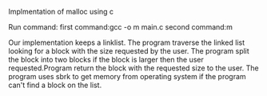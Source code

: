 Implmentation of malloc using c

Run command: first command:gcc -o m main.c
             second command:m 
             
             
Our implementation keeps a linklist. The program traverse the linked list looking for a block with the size requested by the user.  The program split the block into two blocks if the block is larger then the user requested.Program return the block with the requested size to the user. The program uses sbrk to get memory from operating system if the program  can't find a block on the list.
